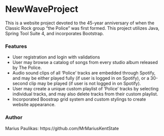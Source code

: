 <h1>NewWaveProject</h1>
<p>This is a website project devoted to the 45-year anniversary of when the Classic Rock group “the Police” was first formed. This project utilizes Java, Spring Tool Suite 4, and incorporates Bootstrap. </p>
<h3>Features</h3>
<ul>
  <li>User registration and login with validations
  <li>User may browse a catalog of songs from every studio album released by The Police.
  <li>Audio sound clips of all ‘Police’ tracks are embedded through Spotify, and may be either played fully (if user is logged in on Spotify), or a 30-second clip may be played (if user is not logged in on Spotify).
  <li>User may create a unique custom playlist of ‘Police’ tracks by selecting individual tracks, and may also delete tracks from their custom playlist.
  <li>Incorporated Boostrap grid system and custom stylings to create website appearance. 
</ul>
<h3>Author</h3>
<p>Marius Paulikas: https://github.com/MrMariusKentState

